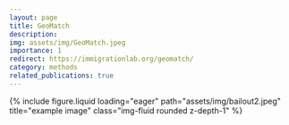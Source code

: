 ```yaml
---
layout: page
title: GeoMatch
description: 
img: assets/img/GeoMatch.jpeg
importance: 1
redirect: https://immigrationlab.org/geomatch/
category: methods
related_publications: true
---
```


<div class="row">
    <div class="col-sm mt-3 mt-md-0">
        {% include figure.liquid loading="eager" path="assets/img/bailout2.jpeg" title="example image" class="img-fluid rounded z-depth-1" %}
    </div>
</div>
<div class="caption">
</div>

